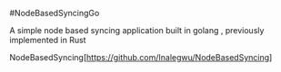 #NodeBasedSyncingGo

A simple node based syncing application built in golang , previously implemented in Rust

NodeBasedSyncing[https://github.com/Inalegwu/NodeBasedSyncing]